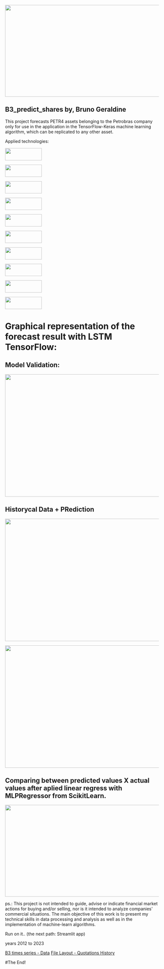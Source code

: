 
<p align="center">
  <img width="800" height="300" src="https://user-images.githubusercontent.com/87772120/159761251-5fe36a23-d9ec-4fef-af06-06e470ab5824.png"
       </p>

## B3_predict_shares by, Bruno Geraldine
	
This project forecasts PETR4 assets belonging to the Petrobras company only for use in the application in the TensorFlow-Keras machine learning algorithm, which can be replicated to any other asset.
 
Applied technologies:

	
<p align="left">
	<img width="120" height="40" src="https://github.com/BrunoGeraldine/B3_Prediction_2023/assets/87772120/2a73bee3-7f7b-45df-aa6e-09458c5cde84"
</p>  

	
<p align="left">
	<img width="120" height="40" src="https://user-images.githubusercontent.com/87772120/159763266-78c6c238-ce8f-409e-a68e-4a40d93fd612.png"
	     </p>

	
<p align="left">
	<img width="120" height="40" src="https://user-images.githubusercontent.com/87772120/159763028-04a8034b-4cb4-49dd-9a1f-da66539fee47.png"
	     </p>

	
<p align="left">
	<img width="120" height="40" src="https://github.com/BrunoGeraldine/B3_Prediction_2023/assets/87772120/27f9c64c-0b51-41fb-aa74-7854da290708"
</p> 	
	
	
	
<p align="left">
	<img width="120" height="40"  src="https://user-images.githubusercontent.com/87772120/159754471-50912611-bc05-4dd6-8e56-5a678c22b7a3.png"
	     </p>
	
	
<p align="left">
	<img width="120" height="40"  src="https://user-images.githubusercontent.com/87772120/159761744-dd023ad0-5573-43d6-8411-bccbee11a396.png"
	     </p>


<p align="left">
	<img width="120" height="40"  src="https://user-images.githubusercontent.com/87772120/159762122-2c53b719-9bd1-4d48-9501-b5b63ae3e214.png"
	     </p>

	
<p align="left">
	<img width="120" height="40" src="https://user-images.githubusercontent.com/87772120/159751017-a48e40fb-ccd6-49ad-8f12-5b5812c38066.png"]
	     </p> 

	
<p align="left">
	<img width="120" height="40" src="https://user-images.githubusercontent.com/87772120/159762382-0c6b6b0d-ce87-436e-a176-244a1b4eb3b6.png"
	     </p>

	
<p align="left">
	<img width="120" height="40" src="https://user-images.githubusercontent.com/87772120/159757447-f8e814e7-c076-4980-833e-2f9c1bd61863.png"
	     </p>


# Graphical representation of the forecast result with LSTM TensorFlow:
	
## Model Validation:

<p align="center">
	<img width="1000" height="400" src="https://github.com/BrunoGeraldine/B3_Prediction_share_bmg_2023/assets/87772120/cb79cc44-997b-4434-9170-59c07e0e4a1a"
</p>


	
## Historycal Data + PRediction

<p align="center">
	<img width="1000" height="400" src="https://github.com/BrunoGeraldine/B3_Prediction_share_bmg_2023/assets/87772120/5c324018-2f9f-43ff-98ba-1a8546e769e4"
</p>


	
<p align="center">
	<img width="1000" height="400" src="https://user-images.githubusercontent.com/87772120/161989119-4d79c10c-fe84-40ee-8c10-51866a595963.png"
	     </p>
	
	
## Comparing between predicted values X actual values after aplied linear regress with MLPRegressor from ScikitLearn.
	
<p align="center">
	<img width="800" height="300" src="https://github.com/BrunoGeraldine/B3_Prediction_share_bmg_2023/assets/87772120/cbfcd99c-ed65-45c4-9444-ddfb720f44fe"
</p>

	
 ps.: This project is not intended to guide, advise or indicate financial market actions for buying and/or selling, nor is it intended to analyze companies' commercial situations.
The main objective of this work is to present my technical skills in data processing and analysis as well as in the implementation of machine-learn algorithms.
 
 
 

 Run on it.. (the next path: Streamlit app)

years 2012 to 2023

[B3 times series - Data](https://www.b3.com.br/pt_br/market-data-e-indices/servicos-de-dados/market-data/historico/mercado-a-vista/series-historicas/)
[File Layout - Quotations History](https://www.b3.com.br/data/files/33/67/B9/50/D84057102C784E47AC094EA8/SeriesHistoricas_Layout.pdf)
                                       

#The End!
